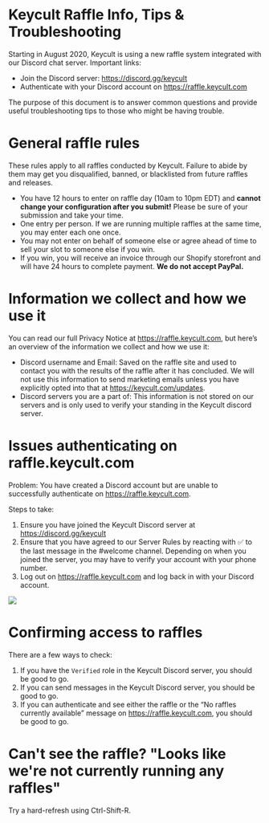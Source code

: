 # Keycult Raffle Info, Tips & Troubleshooting 
Starting in August 2020, Keycult is using a new raffle system integrated with our Discord chat server. Important links:

- Join the Discord server: https://discord.gg/keycult
- Authenticate with your Discord account on https://raffle.keycult.com

The purpose of this document is to answer common questions and provide useful troubleshooting tips to those who might be having trouble.


# General raffle rules

These rules apply to all raffles conducted by Keycult. Failure to abide by them may get you disqualified, banned, or blacklisted from future raffles and releases.

- You have 12 hours to enter on raffle day (10am to 10pm EDT) and **cannot change your configuration after you submit!** Please be sure of your submission and take your time.
- One entry per person. If we are running multiple raffles at the same time, you may enter each one once.
- You may not enter on behalf of someone else or agree ahead of time to sell your slot to someone else if you win.
- If you win, you will receive an invoice through our Shopify storefront and will have 24 hours to complete payment. **We do not accept PayPal.**


# Information we collect and how we use it

You can read our full Privacy Notice at https://raffle.keycult.com, but here’s an overview of the information we collect and how we use it:

- Discord username and Email: Saved on the raffle site and used to contact you with the results of the raffle after it has concluded. We will not use this information to send marketing emails unless you have explicitly opted into that at https://keycult.com/updates.
- Discord servers you are a part of: This information is not stored on our servers and is only used to verify your standing in the Keycult discord server.


# Issues authenticating on raffle.keycult.com

Problem: You have created a Discord account but are unable to successfully authenticate on https://raffle.keycult.com.

Steps to take:

1. Ensure you have joined the Keycult Discord server at https://discord.gg/keycult
2. Ensure that you have agreed to our Server Rules by reacting with ✅ to the last message in the #welcome channel. Depending on when you joined the server, you may have to verify your account with your phone number.
3. Log out on https://raffle.keycult.com and log back in with your Discord account.

![](https://paper-attachments.dropbox.com/s_DB615EF798A0E0E3033412815D55EE2235671FAAFEBB8E7E495D8D4AF452032E_1596477948290_image.png)


# Confirming access to raffles

There are a few ways to check:

1. If you have the `Verified` role in the Keycult Discord server, you should be good to go.
2. If you can send messages in the Keycult Discord server, you should be good to go.
3. If you can authenticate and see either the raffle or the “No raffles currently available” message on https://raffle.keycult.com, you should be good to go.


# Can't see the raffle? "Looks like we're not currently running any raffles"

Try a hard-refresh using Ctrl-Shift-R.
